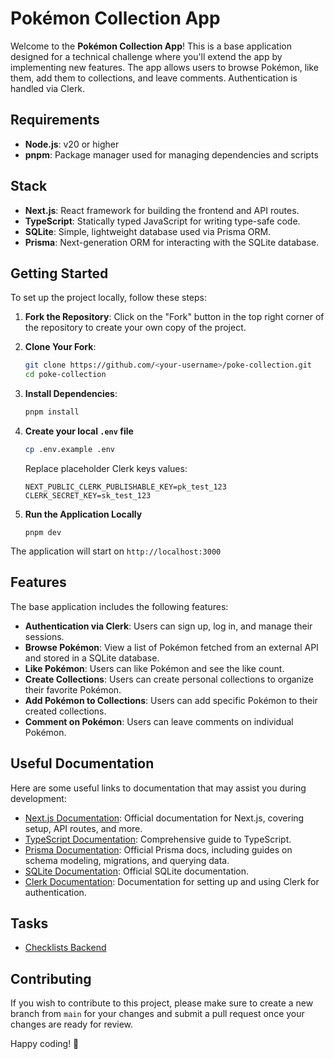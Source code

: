 # Pokémon Collection App

Welcome to the **Pokémon Collection App**! This is a base application designed for a technical challenge where you'll extend the app by implementing new features. The app allows users to browse Pokémon, like them, add them to collections, and leave comments. Authentication is handled via Clerk.

## Requirements

- **Node.js**: v20 or higher
- **pnpm**: Package manager used for managing dependencies and scripts

## Stack

- **Next.js**: React framework for building the frontend and API routes.
- **TypeScript**: Statically typed JavaScript for writing type-safe code.
- **SQLite**: Simple, lightweight database used via Prisma ORM.
- **Prisma**: Next-generation ORM for interacting with the SQLite database.

## Getting Started

To set up the project locally, follow these steps:

1. **Fork the Repository**: Click on the "Fork" button in the top right corner of the repository to create your own copy of the project.

2. **Clone Your Fork**:

   ```bash
   git clone https://github.com/<your-username>/poke-collection.git
   cd poke-collection
   ```

3. **Install Dependencies**:

   ```bash
   pnpm install
   ```

4. **Create your local `.env` file**

   ```bash
   cp .env.example .env
   ```

   Replace placeholder Clerk keys values:

   ```
   NEXT_PUBLIC_CLERK_PUBLISHABLE_KEY=pk_test_123
   CLERK_SECRET_KEY=sk_test_123
   ```

5. **Run the Application Locally**
   ```
   pnpm dev
   ```

The application will start on `http://localhost:3000`

## Features

The base application includes the following features:

- **Authentication via Clerk**: Users can sign up, log in, and manage their sessions.
- **Browse Pokémon**: View a list of Pokémon fetched from an external API and stored in a SQLite database.
- **Like Pokémon**: Users can like Pokémon and see the like count.
- **Create Collections**: Users can create personal collections to organize their favorite Pokémon.
- **Add Pokémon to Collections**: Users can add specific Pokémon to their created collections.
- **Comment on Pokémon**: Users can leave comments on individual Pokémon.

## Useful Documentation

Here are some useful links to documentation that may assist you during development:

- [Next.js Documentation](https://nextjs.org/docs): Official documentation for Next.js, covering setup, API routes, and more.
- [TypeScript Documentation](https://www.typescriptlang.org/docs/): Comprehensive guide to TypeScript.
- [Prisma Documentation](https://www.prisma.io/docs): Official Prisma docs, including guides on schema modeling, migrations, and querying data.
- [SQLite Documentation](https://www.sqlite.org/docs.html): Official SQLite documentation.
- [Clerk Documentation](https://clerk.dev/docs): Documentation for setting up and using Clerk for authentication.

## Tasks

- [Checklists Backend](./tasks/be-checklist.md)

## Contributing

If you wish to contribute to this project, please make sure to create a new branch from `main` for your changes and submit a pull request once your changes are ready for review.

Happy coding! 🎉
